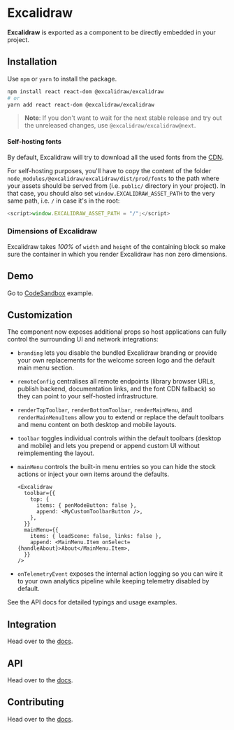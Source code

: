 # Excalidraw

**Excalidraw** is exported as a component to be directly embedded in your project.

## Installation

Use `npm` or `yarn` to install the package.

```bash
npm install react react-dom @excalidraw/excalidraw
# or
yarn add react react-dom @excalidraw/excalidraw
```

> **Note**: If you don't want to wait for the next stable release and try out the unreleased changes, use `@excalidraw/excalidraw@next`.

#### Self-hosting fonts

By default, Excalidraw will try to download all the used fonts from the [CDN](https://esm.run/@excalidraw/excalidraw/dist/prod).

For self-hosting purposes, you'll have to copy the content of the folder `node_modules/@excalidraw/excalidraw/dist/prod/fonts` to the path where your assets should be served from (i.e. `public/` directory in your project). In that case, you should also set `window.EXCALIDRAW_ASSET_PATH` to the very same path, i.e. `/` in case it's in the root:

```js
<script>window.EXCALIDRAW_ASSET_PATH = "/";</script>
```

### Dimensions of Excalidraw

Excalidraw takes _100%_ of `width` and `height` of the containing block so make sure the container in which you render Excalidraw has non zero dimensions.

## Demo

Go to [CodeSandbox](https://codesandbox.io/p/sandbox/github/excalidraw/excalidraw/tree/master/examples/with-script-in-browser) example.

## Customization

The component now exposes additional props so host applications can fully control the surrounding UI and network integrations:

- `branding` lets you disable the bundled Excalidraw branding or provide your own replacements for the welcome screen logo and the default main menu section.
- `remoteConfig` centralises all remote endpoints (library browser URLs, publish backend, documentation links, and the font CDN fallback) so they can point to your self-hosted infrastructure.
- `renderTopToolbar`, `renderBottomToolbar`, `renderMainMenu`, and `renderMainMenuItems` allow you to extend or replace the default toolbars and menu content on both desktop and mobile layouts.
- `toolbar` toggles individual controls within the default toolbars (desktop and mobile) and lets you prepend or append custom UI without reimplementing the layout.
- `mainMenu` controls the built-in menu entries so you can hide the stock actions or inject your own items around the defaults.

  ```tsx
  <Excalidraw
    toolbar={{
      top: {
        items: { penModeButton: false },
        append: <MyCustomToolbarButton />,
      },
    }}
    mainMenu={{
      items: { loadScene: false, links: false },
      append: <MainMenu.Item onSelect={handleAbout}>About</MainMenu.Item>,
    }}
  />
  ```
- `onTelemetryEvent` exposes the internal action logging so you can wire it to your own analytics pipeline while keeping telemetry disabled by default.

See the API docs for detailed typings and usage examples.

## Integration

Head over to the [docs](https://docs.excalidraw.com/docs/@excalidraw/excalidraw/integration).

## API

Head over to the [docs](https://docs.excalidraw.com/docs/@excalidraw/excalidraw/api).

## Contributing

Head over to the [docs](https://docs.excalidraw.com/docs/@excalidraw/excalidraw/contributing).
